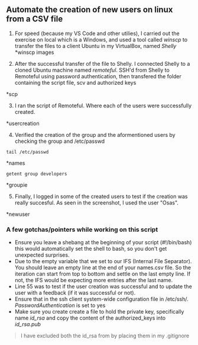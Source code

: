 ## Automate the creation of new users on linux from a CSV file

1. For speed (because my VS Code and other utilies), I carried out the exercise on local which is a Windows, and used a tool called *winscp* to transfer the files to a client Ubuntu in my VirtualBox, named *Shelly*
*winscp images

2. After the successful transfer of the file to Shelly. I connected Shelly to a cloned Ubuntu machine named *remoteful*. SSH'd from Shelly to Remoteful using password authentication, then transfered the folder containing the script file, scv and authorized keys

*scp

3. I ran the script of Remoteful. Where each of the users were successfully created.

*usercreation

4. Verified the creation of the group and the aformentioned users by checking the group and /etc/passwd

`tail /etc/passwd`

*names

`getent group developers`

*groupie

5. Finally, I logged in some of the created users to test if the creation was really succesful. As seen in the screenshot, I used the user "Osas".

*newuser





### A few gotchas/pointers while working on this script

- Ensure you leave a shebang at the beginning of your script (#!/bin/bash) this would automatically set the shell to bash, so you don't get unexpected surprises.
- Due to the empty variable that we set to our IFS (Internal File Separator). You should leave an empty line at the end of your names.csv file. So the iteration can start from top to bottom and settle on the last empty line. If not, the IFS would be expecting more entries after the last name.
- Line 55 was to test if the user creation was successful and to update the user with a feedback (if it was successful or not).
- Ensure that in the ssh client system-wide configuration file in /etc/ssh/. *PasswordAuthentication* is set to yes
- Make sure you create create a file to hold the private key, specifically name *id_rsa* and copy the content of the authorized_keys into *id_rsa.pub*

>I have excluded both the id_rsa from by placing them in my .gitignore
